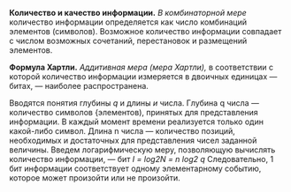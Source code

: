 **Количество и качество информации.**
_В комбинаторной мере_ количество информации определяется как число комбинаций элементов (символов).
Возможное количество информации совпадает с числом возможных сочетаний, перестановок и размещений элементов.

**Формула Хартли.**
_Аддитивная мера (мера Хартли),_ в соответствии с которой количество информации измеряется в двоичных единицах — битах, — наиболее распространена.

Вводятся понятия глубины _q_ и длины _и_ числа.
Глубина q числа — количество символов {элементов), принятых для представления информации. В каждый момент времени реализуется только один какой-либо символ.
Длина n числа — количество позиций, необходимых и достаточных для представления чисел заданной величины.
Введем логарифмическую меру, позволяющую вычислять количество информации, — бит
*I = log2N = n log2 q*
Следовательно, 1 бит информации соответствует одному элементарному событию, которое может произойти или не произойти.